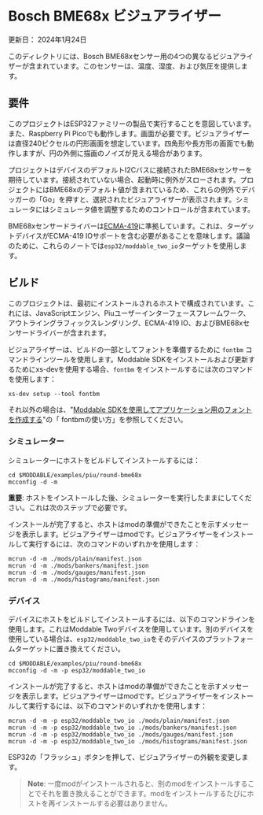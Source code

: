 # Bosch BME68x ビジュアライザー
更新日： 2024年1月24日

このディレクトリには、Bosch BME68xセンサー用の4つの異なるビジュアライザーが含まれています。このセンサーは、温度、湿度、および気圧を提供します。

## 要件
このプロジェクトはESP32ファミリーの製品で実行することを意図しています。また、Raspberry Pi Picoでも動作します。画面が必要です。ビジュアライザーは直径240ピクセルの円形画面を想定しています。四角形や長方形の画面でも動作しますが、円の外側に描画のノイズが見える場合があります。

プロジェクトはデバイスのデフォルトI2Cバスに接続されたBME68xセンサーを期待しています。接続されていない場合、起動時に例外がスローされます。プロジェクトにはBME68xのデフォルト値が含まれているため、これらの例外でデバッガーの「Go」を押すと、選択されたビジュアライザーが表示されます。シミュレータにはシミュレータ値を調整するためのコントロールが含まれています。

BME68xセンサードライバーは[ECMA-419](https://419.ecma-international.org)に準拠しています。これは、ターゲットデバイスがECMA-419 IOサポートを含む必要があることを意味します。議論のために、これらのノートでは`esp32/moddable_two_io`ターゲットを使用します。

## ビルド
このプロジェクトは、最初にインストールされるホストで構成されています。これには、JavaScriptエンジン、Piuユーザーインターフェースフレームワーク、アウトライングラフィックスレンダリング、ECMA-419 IO、およびBME68xセンサードライバーが含まれます。

ビジュアライザーは、ビルドの一部としてフォントを準備するために `fontbm` コマンドラインツールを使用します。Moddable SDKをインストールおよび更新するためにxs-devを使用する場合、`fontbm` をインストールするには次のコマンドを使用します：

```
xs-dev setup --tool fontbm
```

それ以外の場合は、"[Moddable SDKを使用してアプリケーション用のフォントを作成する](https://www.moddable.com/documentation/commodetto/Creating%20fonts%20for%20Moddable%20applications)"の「
fontbmの使い方」を参照してください。

### シミュレーター

シミュレーターにホストをビルドしてインストールするには：

```
cd $MODDABLE/examples/piu/round-bme68x
mcconfig -d -m
```

**重要**: ホストをインストールした後、シミュレーターを実行したままにしてください。これは次のステップで必要です。

インストールが完了すると、ホストはmodの準備ができたことを示すメッセージを表示します。ビジュアライザーはmodです。ビジュアライザーをインストールして実行するには、次のコマンドのいずれかを使用します：

```
mcrun -d -m ./mods/plain/manifest.json
mcrun -d -m ./mods/bankers/manifest.json
mcrun -d -m ./mods/gauges/manifest.json
mcrun -d -m ./mods/histograms/manifest.json
```

### デバイス
デバイスにホストをビルドしてインストールするには、以下のコマンドラインを使用します。これはModdable Twoデバイスを使用しています。別のデバイスを使用している場合は、`esp32/moddable_two_io`をそのデバイスのプラットフォームターゲットに置き換えてください。

```
cd $MODDABLE/examples/piu/round-bme68x
mcconfig -d -m -p esp32/moddable_two_io
```

インストールが完了すると、ホストはmodの準備ができたことを示すメッセージを表示します。ビジュアライザーはmodです。ビジュアライザーをインストールして実行するには、以下のコマンドのいずれかを使用します：

```
mcrun -d -m -p esp32/moddable_two_io ./mods/plain/manifest.json
mcrun -d -m -p esp32/moddable_two_io ./mods/bankers/manifest.json
mcrun -d -m -p esp32/moddable_two_io ./mods/gauges/manifest.json
mcrun -d -m -p esp32/moddable_two_io ./mods/histograms/manifest.json
```

ESP32の「フラッシュ」ボタンを押して、ビジュアライザーの外観を変更します。

> **Note**: 一度modがインストールされると、別のmodをインストールすることでそれを置き換えることができます。modをインストールするたびにホストを再インストールする必要はありません。

